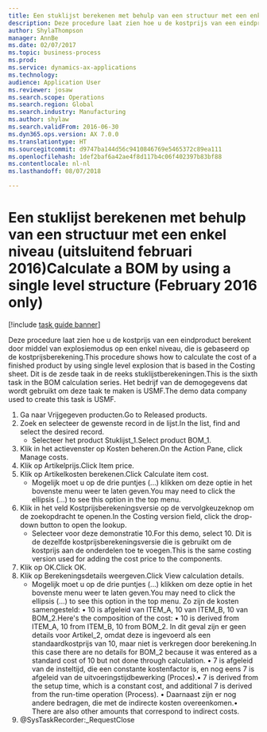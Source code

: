 ```yaml
--- 
title: Een stuklijst berekenen met behulp van een structuur met een enkel niveau (uitsluitend februari 2016)
description: Deze procedure laat zien hoe u de kostprijs van een eindproduct berekent door middel van explosiemodus op een enkel niveau, die is gebaseerd op de kostprijsberekening.
author: ShylaThompson
manager: AnnBe
ms.date: 02/07/2017
ms.topic: business-process
ms.prod: 
ms.service: dynamics-ax-applications
ms.technology: 
audience: Application User
ms.reviewer: josaw
ms.search.scope: Operations
ms.search.region: Global
ms.search.industry: Manufacturing
ms.author: shylaw
ms.search.validFrom: 2016-06-30
ms.dyn365.ops.version: AX 7.0.0
ms.translationtype: HT
ms.sourcegitcommit: d9747ba144d56c9410846769e5465372c89ea111
ms.openlocfilehash: 1def2baf6a42ae4f8d117b4c06f402397b83bf88
ms.contentlocale: nl-nl
ms.lasthandoff: 08/07/2018

---
```

# <a name="calculate-a-bom-by-using-a-single-level-structure-february-2016-only"></a><span data-ttu-id="3ad1d-103">Een stuklijst berekenen met behulp van een structuur met een enkel niveau (uitsluitend februari 2016)</span><span class="sxs-lookup"><span data-stu-id="3ad1d-103">Calculate a BOM by using a single level structure (February 2016 only)</span></span>

[!include [task guide banner](../../includes/task-guide-banner.md)]

<span data-ttu-id="3ad1d-104">Deze procedure laat zien hoe u de kostprijs van een eindproduct berekent door middel van explosiemodus op een enkel niveau, die is gebaseerd op de kostprijsberekening.</span><span class="sxs-lookup"><span data-stu-id="3ad1d-104">This procedure shows how to calculate the cost of a finished product by using single level explosion that is based in the Costing sheet.</span></span> <span data-ttu-id="3ad1d-105">Dit is de zesde taak in de reeks stuklijstberekeningen.</span><span class="sxs-lookup"><span data-stu-id="3ad1d-105">This is the sixth task in the BOM calculation series.</span></span> <span data-ttu-id="3ad1d-106">Het bedrijf van de demogegevens dat wordt gebruikt om deze taak te maken is USMF.</span><span class="sxs-lookup"><span data-stu-id="3ad1d-106">The demo data company used to create this task is USMF.</span></span>

1. <span data-ttu-id="3ad1d-107">Ga naar Vrijgegeven producten.</span><span class="sxs-lookup"><span data-stu-id="3ad1d-107">Go to Released products.</span></span>
2. <span data-ttu-id="3ad1d-108">Zoek en selecteer de gewenste record in de lijst.</span><span class="sxs-lookup"><span data-stu-id="3ad1d-108">In the list, find and select the desired record.</span></span>
    * <span data-ttu-id="3ad1d-109">Selecteer het product Stuklijst_1.</span><span class="sxs-lookup"><span data-stu-id="3ad1d-109">Select product BOM_1.</span></span>  
3. <span data-ttu-id="3ad1d-110">Klik in het actievenster op Kosten beheren.</span><span class="sxs-lookup"><span data-stu-id="3ad1d-110">On the Action Pane, click Manage costs.</span></span>
4. <span data-ttu-id="3ad1d-111">Klik op Artikelprijs.</span><span class="sxs-lookup"><span data-stu-id="3ad1d-111">Click Item price.</span></span>
5. <span data-ttu-id="3ad1d-112">Klik op Artikelkosten berekenen.</span><span class="sxs-lookup"><span data-stu-id="3ad1d-112">Click Calculate item cost.</span></span>
    * <span data-ttu-id="3ad1d-113">Mogelijk moet u op de drie puntjes (...) klikken om deze optie in het bovenste menu weer te laten geven.</span><span class="sxs-lookup"><span data-stu-id="3ad1d-113">You may need to click the ellipsis (...) to see this option in the top menu.</span></span>  
6. <span data-ttu-id="3ad1d-114">Klik in het veld Kostprijsberekeningsversie op de vervolgkeuzeknop om de zoekopdracht te openen.</span><span class="sxs-lookup"><span data-stu-id="3ad1d-114">In the Costing version field, click the drop-down button to open the lookup.</span></span>
    * <span data-ttu-id="3ad1d-115">Selecteer voor deze demonstratie 10.</span><span class="sxs-lookup"><span data-stu-id="3ad1d-115">For this demo, select 10.</span></span> <span data-ttu-id="3ad1d-116">Dit is de dezelfde kostprijsberekeningsversie die is gebruikt om de kostprijs aan de onderdelen toe te voegen.</span><span class="sxs-lookup"><span data-stu-id="3ad1d-116">This is the same costing version used for adding the cost price to the components.</span></span>  
7. <span data-ttu-id="3ad1d-117">Klik op OK.</span><span class="sxs-lookup"><span data-stu-id="3ad1d-117">Click OK.</span></span>
8. <span data-ttu-id="3ad1d-118">Klik op Berekeningsdetails weergeven.</span><span class="sxs-lookup"><span data-stu-id="3ad1d-118">Click View calculation details.</span></span>
    * <span data-ttu-id="3ad1d-119">Mogelijk moet u op de drie puntjes (...) klikken om deze optie in het bovenste menu weer te laten geven.</span><span class="sxs-lookup"><span data-stu-id="3ad1d-119">You may need to click the ellipsis (...) to see this option in the top menu.</span></span>    <span data-ttu-id="3ad1d-120">Zo zijn de kosten samengesteld: • 10 is afgeleid van ITEM_A, 10 van ITEM_B, 10 van BOM_2.</span><span class="sxs-lookup"><span data-stu-id="3ad1d-120">Here's the composition of the cost:  •    10 is derived from ITEM_A, 10 from ITEM_B, 10 from BOM_2.</span></span> <span data-ttu-id="3ad1d-121">In dit geval zijn er geen details voor Artikel_2, omdat deze is ingevoerd als een standaardkostprijs van 10, maar niet is verkregen door berekening.</span><span class="sxs-lookup"><span data-stu-id="3ad1d-121">In this case there are no details for BOM_2 because it was entered as a standard cost of 10 but not done through calculation.</span></span>  <span data-ttu-id="3ad1d-122">•  7 is afgeleid van de insteltijd, die een constante kostenfactor is, en nog eens 7 is afgeleid van de uitvoeringstijdbewerking (Proces).</span><span class="sxs-lookup"><span data-stu-id="3ad1d-122">•  7 is derived from the setup time, which is a constant cost, and additional 7 is derived from the run-time operation (Process).</span></span>  <span data-ttu-id="3ad1d-123">•  Daarnaast zijn er nog andere bedragen, die met de indirecte kosten overeenkomen.</span><span class="sxs-lookup"><span data-stu-id="3ad1d-123">•   There are also other amounts that correspond to indirect costs.</span></span>  
9. @SysTaskRecorder:_RequestClose



